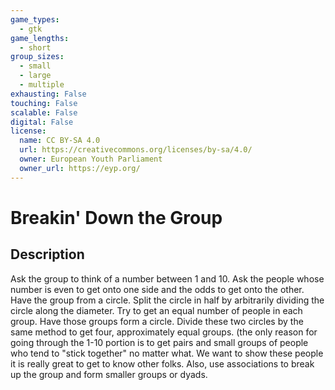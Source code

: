 ```yaml
---
game_types:
  - gtk
game_lengths:
  - short
group_sizes:
  - small
  - large
  - multiple
exhausting: False
touching: False
scalable: False
digital: False
license:
  name: CC BY-SA 4.0
  url: https://creativecommons.org/licenses/by-sa/4.0/
  owner: European Youth Parliament
  owner_url: https://eyp.org/
---
```

# Breakin' Down the Group

## Description
Ask the group to think of a number between 1 and 10. 
Ask the people whose number is even to get onto one side and the odds to get onto the other. Have the group from a circle. Split the circle in half by arbitrarily dividing the circle along the diameter. Try to get an equal number of people in each group. Have those groups form a circle. Divide these two circles by the same method to get four, approximately equal groups. (the only reason for going through the 1-10 portion is to get pairs and small groups of people who tend to "stick together" no matter what. We want to show these people it is really great to get to know other folks. Also, use associations to break up the group and form smaller groups or dyads.
